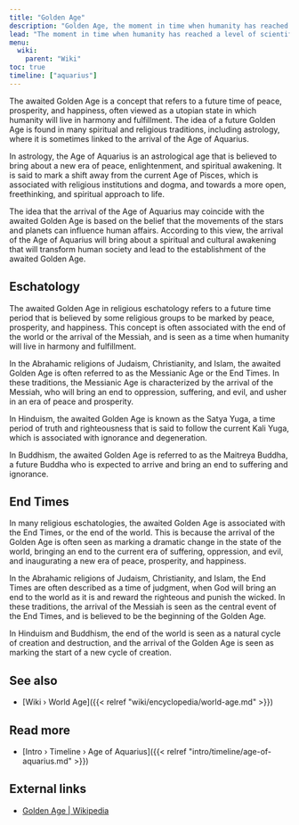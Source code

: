 ```yaml
---
title: "Golden Age"
description: "Golden Age, the moment in time when humanity has reached a level of scientific sophistication and technological prowess to overcome self-destruction, enabling us to usher into an age of abundance and wealth where we learn the Truth about our own past and receive the inheritance promised by our Fathers, the Elohim. This Golden Age may coincide with the entering into the Age of Aquarius and a global Great Awakening of unknown heights."
lead: "The moment in time when humanity has reached a level of scientific sophistication and technological prowess to overcome self-destruction, enabling us to usher into an age of abundance and wealth where we learn the Truth about our own past and receive the inheritance promised by our Fathers, the Elohim. This Golden Age may coincide with the entering into the Age of Aquarius and a global Great Awakening of unknown heights."
menu:
  wiki:
    parent: "Wiki"
toc: true
timeline: ["aquarius"]
---
```


The awaited Golden Age is a concept that refers to a future time of peace, prosperity, and happiness, often viewed as a utopian state in which humanity will live in harmony and fulfillment. The idea of a future Golden Age is found in many spiritual and religious traditions, including astrology, where it is sometimes linked to the arrival of the Age of Aquarius.

In astrology, the Age of Aquarius is an astrological age that is believed to bring about a new era of peace, enlightenment, and spiritual awakening. It is said to mark a shift away from the current Age of Pisces, which is associated with religious institutions and dogma, and towards a more open, freethinking, and spiritual approach to life.

The idea that the arrival of the Age of Aquarius may coincide with the awaited Golden Age is based on the belief that the movements of the stars and planets can influence human affairs. According to this view, the arrival of the Age of Aquarius will bring about a spiritual and cultural awakening that will transform human society and lead to the establishment of the awaited Golden Age.

## Eschatology

The awaited Golden Age in religious eschatology refers to a future time period that is believed by some religious groups to be marked by peace, prosperity, and happiness. This concept is often associated with the end of the world or the arrival of the Messiah, and is seen as a time when humanity will live in harmony and fulfillment.

In the Abrahamic religions of Judaism, Christianity, and Islam, the awaited Golden Age is often referred to as the Messianic Age or the End Times. In these traditions, the Messianic Age is characterized by the arrival of the Messiah, who will bring an end to oppression, suffering, and evil, and usher in an era of peace and prosperity.

In Hinduism, the awaited Golden Age is known as the Satya Yuga, a time period of truth and righteousness that is said to follow the current Kali Yuga, which is associated with ignorance and degeneration.

In Buddhism, the awaited Golden Age is referred to as the Maitreya Buddha, a future Buddha who is expected to arrive and bring an end to suffering and ignorance.

## End Times

In many religious eschatologies, the awaited Golden Age is associated with the End Times, or the end of the world. This is because the arrival of the Golden Age is often seen as marking a dramatic change in the state of the world, bringing an end to the current era of suffering, oppression, and evil, and inaugurating a new era of peace, prosperity, and happiness.

In the Abrahamic religions of Judaism, Christianity, and Islam, the End Times are often described as a time of judgment, when God will bring an end to the world as it is and reward the righteous and punish the wicked. In these traditions, the arrival of the Messiah is seen as the central event of the End Times, and is believed to be the beginning of the Golden Age.

In Hinduism and Buddhism, the end of the world is seen as a natural cycle of creation and destruction, and the arrival of the Golden Age is seen as marking the start of a new cycle of creation.

## See also

- [Wiki › World Age]({{< relref "wiki/encyclopedia/world-age.md" >}})

## Read more

- [Intro › Timeline › Age of Aquarius]({{< relref "intro/timeline/age-of-aquarius.md" >}})

## External links

- [Golden Age | Wikipedia](https://en.wikipedia.org/wiki/Golden_Age)
